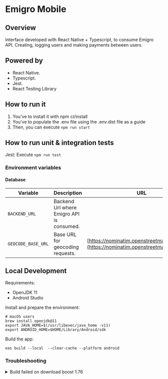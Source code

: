 # Emigro Mobile

## Overview

Interface developed with React Native + Typescript, to consume Emigro API. Creating, logging users and making payments between users.

## Powered by

- React Native.
- Typescript.
- Jest.
- React Testing Library

## How to run it

1. You've to install it with npm ci/install
2. You've to populate the .env file using the .env.dist file as a guide
3. Then, you can execute `npm run start`

## How to run unit & integration tests

Jest: Execute `npm run test`

### Environment variables

#### Database

| Variable              | Description                                 | URL
| -------------         | ---------------------                       | ---------------------
| `BACKEND_URL`         | Backend Url where Emigro API is consumed.   | 
| `GEOCODE_BASE_URL`    | Base URL for geocoding requests.            | [https://nominatim.openstreetmap.org/search](https://nominatim.openstreetmap.org/search)

## Local Development

Requirements:
- OpenJDK 11
- Android Studio

Install and prepare the environment:

	# macOS users
	brew install openjdk@11
	export JAVA_HOME=$(/usr/libexec/java_home -v11)
	export ANDROID_HOME=$HOME/Library/Android/sdk

Build the app:

	eas build --local  --clear-cache --platform android

### Troubleshooting

<details>
<summary>Build failed on download boost 1.76</summary>

```
Execution failed for task ':expo-modules-core:prepareBoost'.
Could not read /home/expo/workingdir/build/node_modules/expo-modules-core/android/build/downloads/boost_1_76_0.tar.gz.
```


SOLVED: https://github.com/expo/expo/issues/19596#issuecomment-1880842689

	rm -rf node_modules && npm install
	npx expo prebuild --platform android
	cd android && ./gradlew clean
	eas build --local  --platform android
</details>
